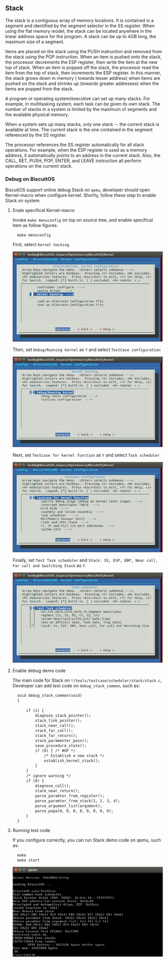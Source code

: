 Stack
-----------------------------------------------

  The stack is a contiguous array of memory locations. It is contained
  in a segment and identified by the segment selector in the SS register.
  When using the flat memory model, the stack can be located anywhere
  in the linear address space for the program. A stack can be up to 4GB
  long, the maximum size of a segment.

  Items are placed on the stack using the PUSH instruction and removed
  from the stack using the POP instruction. When an item is pushed onto
  the stack, the processor decrements the ESP register, then write the
  item at the new top of stack. When an item is popped off the stack,
  the processor read the item from the top of stack, then increments 
  the ESP register. In this manner, the stack grows down in memory (
  towards lesser address) when items are pushed on the stack and shrinks
  up (towards greater addresses) when the items are popped from the stack.

  A program or operating system/executive can set up many stacks. For
  example, in multitasking system, each task can be given its own stack.
  The number of stacks in a system is limited by the maximum of segments
  and the available physical memory.

  When a system sets up many stacks, only one stack -- the current stack
  is available at time. The current stack is the one contained in the 
  segment referenced by the SS register.

  The processor references the SS register automatically for all stack
  operations. For example, when the ESP register is used as a memory
  address, it automatically points to an address in the current stack.
  Also, the CALL, RET, PUSH, POP, ENTER, and LEAVE instruction all
  perform operations on the curremt stack.

### Debug on BiscuitOS

  BiscuitOS support online debug Stack on `qemu`, developer should open
  Kernel-macro when configure kernel. Shortly, follow these step to
  enable Stack on system.

  1. Enale specifical Kernel-macro

     Invoke `make menuconfig` on top on source tree, and enable
     specifical item as follow figures.

     ```
       make menuconfig
     ```

     First, select `Kernel hacking`

     ![Alt text](https://github.com/EmulateSpace/PictureSet/blob/master/BiscuitOS/BiscuitOS_common_Kbuild.png)

     Then, set `Debug/Running kernel` as `Y` and select `TestCase
     configuration`

     ![Alt text](https://github.com/EmulateSpace/PictureSet/blob/master/BiscuitOS/kernel_hacking/kernel_hacking.png)

     Next, set `Testcase for kernel function` as `Y` and select
     `Task scheduler`

     ![Alt text](https://github.com/EmulateSpace/PictureSet/blob/master/BiscuitOS/kernel_hacking/testcase/TestCase.png)

     Finally, set `Test Task scheduler` and `Stack: SS, ESP, EBP, Near call,
     Far call and Switching Stack` as `Y`.

     ![Alt text](https://github.com/EmulateSpace/PictureSet/blob/master/BiscuitOS/kernel_hacking/testcase/task/Testcase_TASK_stack.png)

  2. Enable debug demo code

     The main code for Stack on `*/tools/testcase/scheduler/stack/stack.c`,
     Developer can add test code on `debug_stack_common`, such as:

     ```
       void debug_stack_common(void)
       {

           if (1) {
               diagnose_stack_pointer();
               stack_link_pointer();
               stack_near_call();
               stack_far_call();
               stack_far_return();
               stack_paramenter_pass();
               save_procedure_state();
               if (0) { /* #GP */
                   /* Establish a new stack */
                   establish_kernel_stack();
               }
           }
           /* ignore warning */
           if (0) {
               diagnose_call();
               stack_near_return();
               parse_paramter_from_register();
               parse_paramter_from_stack(1, 2, 3, 4);
               parse_argument_list(argument);
               parse_popa(0, 0, 0, 0, 0, 0, 0, 0);
           }
       }
     ```

  3. Running test code

     If you configure correctly, you can run Stack demo code on qemu,
     such as:

     ```
       make
       make start
     ```

     ![Alt text](https://github.com/EmulateSpace/PictureSet/blob/master/BiscuitOS/kernel_hacking/testcase/task/Stack_running.png)

